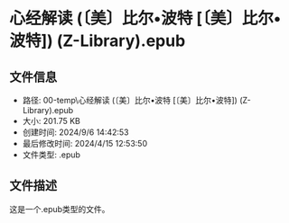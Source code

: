 ﻿# 心经解读 (〔美〕比尔•波特 [〔美〕比尔•波特]) (Z-Library).epub

## 文件信息
- 路径: 00-temp\心经解读 (〔美〕比尔•波特 [〔美〕比尔•波特]) (Z-Library).epub
- 大小: 201.75 KB
- 创建时间: 2024/9/6 14:42:53
- 最后修改时间: 2024/4/15 12:53:50
- 文件类型: .epub

## 文件描述
这是一个.epub类型的文件。

